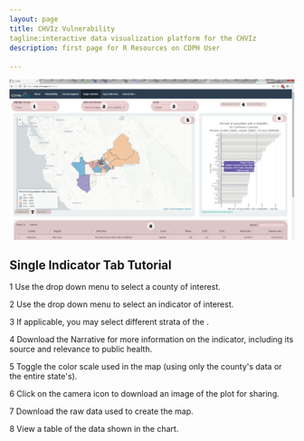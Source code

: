 ```yaml
---
layout: page
title: CHVIz Vulnerability
tagline:interactive data visualization platform for the CHVIz
description: first page for R Resources on CDPH User

---
```


![](https://raw.githubusercontent.com/vargovargo/CHVIr/master/CHVIz/images/indicator.png)


## Single Indicator Tab Tutorial

1 Use the drop down menu to select a county of interest.

2 Use the drop down menu to select an indicator of interest.

3 If applicable, you may select different strata of the . 

4 Download the Narrative for more information on the indicator, including its source and relevance to public health.

5 Toggle the color scale used in the map (using only the county's data or the entire state's).

6 Click on the camera icon to download an image of the plot for sharing. 

7 Download the raw data used to create the map. 

8 View a table of the data shown in the chart.
